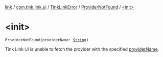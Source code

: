 [link](../../../index.md) / [com.tink.link.ui](../../index.md) / [TinkLinkError](../index.md) / [ProviderNotFound](index.md) / [&lt;init&gt;](./-init-.md)

# &lt;init&gt;

`ProviderNotFound(providerName: `[`String`](https://kotlinlang.org/api/latest/jvm/stdlib/kotlin/-string/index.html)`)`

Tink Link UI is unable to fetch the provider with the specified [providerName](provider-name.md).

